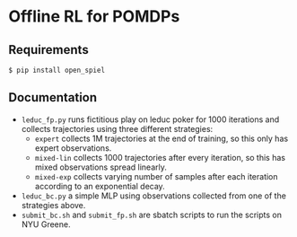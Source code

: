 # Offline RL for POMDPs

## Requirements
```console
$ pip install open_spiel
```

## Documentation
* `leduc_fp.py` runs fictitious play on leduc poker for 1000 iterations and collects trajectories using three different strategies:
    * `expert` collects 1M trajectories at the end of training, so this only has expert observations.
    * `mixed-lin` collects 1000 trajectories after every iteration, so this has mixed observations spread linearly.
    * `mixed-exp` collects varying number of samples after each iteration according to an exponential decay.
* `leduc_bc.py`  a simple MLP using observations collected from one of the strategies above.
* `submit_bc.sh` and `submit_fp.sh` are sbatch scripts to run the scripts on NYU Greene.